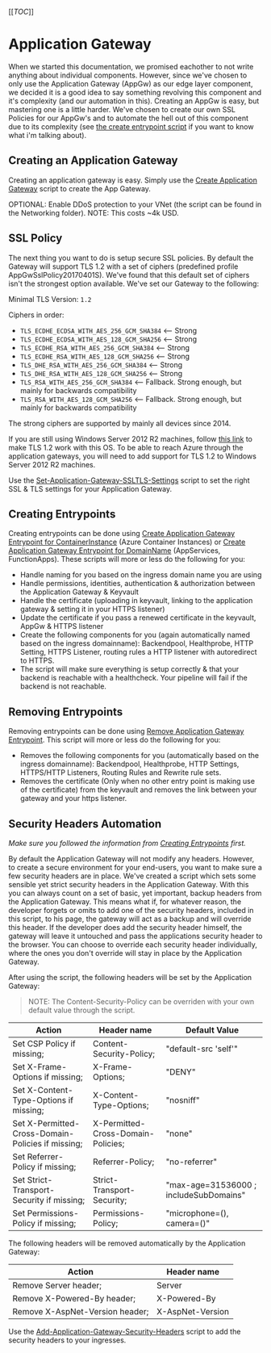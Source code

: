 [[_TOC_]]

# Application Gateway

When we started this documentation, we promised eachother to not write anything about individual components. However, since we've chosen to only use the Application Gateway (AppGw) as our edge layer component, we decided it is a good idea to say something revolving this component and it's complexity (and our automation in this). Creating an AppGw is easy, but mastering one is a little harder. We've chosen to create our own SSL Policies for our AppGw's and to automate the hell out of this component due to its complexity (see [the create entrypoint script](../../../../src/AzDocs.Common/public/AppGateway-Helper-Functions.ps1) if you want to know what i'm talking about).

## Creating an Application Gateway

Creating an application gateway is easy. Simply use the [Create Application Gateway](/Azure/Azure-CLI-Snippets/Application-Gateway/Create-Application-Gateway) script to create the App Gateway.

OPTIONAL: Enable DDoS protection to your VNet (the script can be found in the Networking folder). NOTE: This costs ~4k USD.

## SSL Policy

The next thing you want to do is setup secure SSL policies. By default the Gateway will support TLS 1.2 with a set of ciphers (predefined profile AppGwSslPolicy20170401S). We've found that this default set of ciphers isn't the strongest option available. We've set our Gateway to the following:

Minimal TLS Version: `1.2`

Ciphers in order:

- `TLS_ECDHE_ECDSA_WITH_AES_256_GCM_SHA384` <-- Strong
- `TLS_ECDHE_ECDSA_WITH_AES_128_GCM_SHA256` <-- Strong
- `TLS_ECDHE_RSA_WITH_AES_256_GCM_SHA384` <-- Strong
- `TLS_ECDHE_RSA_WITH_AES_128_GCM_SHA256` <-- Strong
- `TLS_DHE_RSA_WITH_AES_256_GCM_SHA384` <-- Strong
- `TLS_DHE_RSA_WITH_AES_128_GCM_SHA256` <-- Strong
- `TLS_RSA_WITH_AES_256_GCM_SHA384` <-- Fallback. Strong enough, but mainly for backwards compatibility
- `TLS_RSA_WITH_AES_128_GCM_SHA256` <-- Fallback. Strong enough, but mainly for backwards compatibility

The strong ciphers are supported by mainly all devices since 2014.

If you are still using Windows Server 2012 R2 machines, follow [this link](https://docs.microsoft.com/nl-nl/mem/configmgr/core/plan-design/security/enable-tls-1-2-client) to make TLS 1.2 work with this OS. To be able to reach Azure through the application gateways, you will need to add support for TLS 1.2 to Windows Server 2012 R2 machines.

Use the [Set-Application-Gateway-SSLTLS-Settings](/Azure/Azure-CLI-Snippets/Application-Gateway/Set-Application-Gateway-SSLTLS-Settings) script to set the right SSL & TLS settings for your Application Gateway.

## Creating Entrypoints

Creating entrypoints can be done using [Create Application Gateway Entrypoint for ContainerInstance](/Azure/Azure-CLI-Snippets/Application-Gateway/Create-Application-Gateway-Entrypoint-for-ContainerInstance) (Azure Container Instances) or [Create Application Gateway Entrypoint for DomainName](/Azure/Azure-CLI-Snippets/Application-Gateway/Create-Application-Gateway-Entrypoint-for-DomainName) (AppServices, FunctionApps). These scripts will more or less do the following for you:

- Handle naming for you based on the ingress domain name you are using
- Handle permissions, identities, authentication & authorization between the Application Gateway & Keyvault
- Handle the certificate (uploading in keyvault, linking to the application gateway & setting it in your HTTPS listener)
- Update the certificate if you pass a renewed certificate in the keyvault, AppGw & HTTPS listener
- Create the following components for you (again automatically named based on the ingress domainname): Backendpool, Healthprobe, HTTP Setting, HTTPS Listener, routing rules a HTTP listener with autoredirect to HTTPS.
- The script will make sure everything is setup correctly & that your backend is reachable with a healthcheck. Your pipeline will fail if the backend is not reachable.

## Removing Entrypoints

Removing entrypoints can be done using [Remove Application Gateway Entrypoint](/Azure/Azure-CLI-Snippet/Application-Gateway/Remove-Application-Gateway-Entrypoint). This script will more or less do the following for you:

- Removes the following components for you (automatically based on the ingress domainname): Backendpool, Healthprobe, HTTP Settings, HTTPS/HTTP Listeners, Routing Rules and Rewrite rule sets.
- Removes the certificate (Only when no other entry point is making use of the certificate) from the keyvault and removes the link between your gateway and your https listener.

## Security Headers Automation

_Make sure you followed the information from [Creating Entrypoints](#creating-entrypoints) first._

By default the Application Gateway will not modify any headers. However, to create a secure environment for your end-users, you want to make sure a few security headers are in place. We've created a script which sets some sensible yet strict security headers in the Application Gateway. With this you can always count on a set of basic, yet important, backup headers from the Application Gateway. This means what if, for whatever reason, the developer forgets or omits to add one of the security headers, included in this script, to his page, the gateway will act as a backup and will override this header. If the developer does add the security header himself, the gateway will leave it untouched and pass the applications security header to the browser. You can choose to override each security header individually, where the ones you don't override will stay in place by the Application Gateway.

After using the script, the following headers will be set by the Application Gateway:

> NOTE: The Content-Security-Policy can be overriden with your own default value through the script.

| Action                                            | Header name                        | Default Value                          |
| ------------------------------------------------- | ---------------------------------- | -------------------------------------- |
| Set CSP Policy if missing;                        | Content-Security-Policy;           | "default-src 'self'"                   |
| Set X-Frame-Options if missing;                   | X-Frame-Options;                   | "DENY"                                 |
| Set X-Content-Type-Options if missing;            | X-Content-Type-Options;            | "nosniff"                              |
| Set X-Permitted-Cross-Domain-Policies if missing; | X-Permitted-Cross-Domain-Policies; | "none"                                 |
| Set Referrer-Policy if missing;                   | Referrer-Policy;                   | "no-referrer"                          |
| Set Strict-Transport-Security if missing;         | Strict-Transport-Security;         | "max-age=31536000 ; includeSubDomains" |
| Set Permissions-Policy if missing;                | Permissions-Policy;                | "microphone=(), camera=()"             |

The following headers will be removed automatically by the Application Gateway:

| Action                          | Header name      |
| ------------------------------- | ---------------- |
| Remove Server header;           | Server           |
| Remove X-Powered-By header;     | X-Powered-By     |
| Remove X-AspNet-Version header; | X-AspNet-Version |

Use the [Add-Application-Gateway-Security-Headers](/Azure/Azure-CLI-Snippets/Application-Gateway/Add-Application-Gateway-Security-Headers) script to add the security headers to your ingresses.

